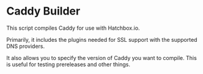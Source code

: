# Caddy Builder

This script compiles Caddy for use with Hatchbox.io.

Primarily, it includes the plugins needed for SSL support with the supported DNS providers.

It also allows you to specify the version of Caddy you want to compile. This is useful for testing prereleases and other things.
